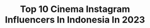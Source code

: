 ---
title: Top 10 Cinema Instagram Influencers In Indonesia In 2023
description: >-
  Find top cinema Instagram influencers in Indonesia in 2023. Most popular hashtags: #indovidgram #folkindonesia #exploreindonesia #indovisualgram.
platform: Instagram
hits: 655
text_top: Identify the most popular Instagram accounts on inBeat.
text_bottom: Our platform aggregates 655 Instagram influencers like this in Indonesia for you to pitch.
profiles:
  - username: "ferryrusli"
    fullname: >-
      Ferry Rusli
    bio: >-
      Cinematographer Godox supported by @doss.id Contact: ferryrusli@ymail.com
    location: "Indonesia"
    followers: 24973
    engagement: 207
    commentsToLikes: 0.083335
    id: ck0vxk91ezb3m0i19u0u7eqr1
    verified: false
    hashtags: "#kohfersuting, #erafone, #rwsmoments, #masterclassbyerafone"
  - username: "marzcheese"
    fullname: >-
      UMAR LIE IMANUDDIN 🇮🇩
    bio: >-
      #fashion #lifestyle #streetstyle #menswear #photography #cinema #design #traveler #gym #reviewer 📍#SEMARANG 𝘿𝙈 𝙛𝙤𝙧 #endorse #paidpromote #campaign
    location: "Indonesia"
    followers: 129319
    engagement: 231
    commentsToLikes: 0.288959
    id: ck9wgd8yuswsz0j78sz1pnpt7
    verified: false
    hashtags: "#photography, #lookbookindonesia, #gingersnapbali, #bali"
  - username: "yudidatau"
    fullname: >-
      Yudi Datau.ICS
    bio: >-
      Cinematographer
    location: "Indonesia"
    followers: 4324
    engagement: 1928
    commentsToLikes: 0.034175
    id: ck6u0q3vbh5390j71093bbncg
    verified: false
    hashtags: "#alexamini, #samsungnote9, #ics, #ayobangunsebelum"
  - username: "khingcamweddings"
    fullname: >-
      Khingcam
    bio: >-
      Jamaica #1 wedding cinematographer. Getting married? book us today Page under construction 🚧 Manager & C.E.O : @khingcam
    location: "Indonesia"
    followers: 29234
    engagement: 144
    commentsToLikes: 0.001948
    id: ck6tudq9nfqys0j71nqg28qgb
    verified: false
    hashtags: ""
  - username: "narasenaa"
    fullname: >-
      Narasena
    bio: >-
      Cinematographer. Own #AlexaLF #AlexaXT Jakarta, Indonesia. @senafilms.id @senafilmstore
    location: "Indonesia"
    followers: 30108
    engagement: 762
    commentsToLikes: 0.015701
    id: ck5chb499qfyv0i11buaz3zgd
    verified: false
    hashtags: "#ri2020, #shotbysena, #eranyadji, #djiindonesia"
  - username: "ridhoalwanfahri"
    fullname: >-
      👤 Ridho Alwan Fahri
    bio: >-
      Travel Enthusiast • • Kerja sama Dm/Hub👇 📲 08126713775 ( WA ) - @shelter_production - @shelter.cinema - @shellterbook.id - @pagador_team •
    location: "Indonesia"
    followers: 21647
    engagement: 444
    commentsToLikes: 0.054778
    id: ck15rxgkaa6sx0i19s3ej4bhj
    verified: false
    hashtags: "#pesonaaceh, #gunungtalang, #fyp, #talamau"
  - username: "mfm_ihsan"
    fullname: >-
      Mfauzi M ihsan
    bio: >-
      بِسْمِ اللَّهِ الرَّحْمَنِ الرَّحِيم - @gu_cinema 🎬 - @locatara.photo 🎬 - sentul 📍 - - design graphic 👨‍💻 - smariah25♡
    location: "Indonesia"
    followers: 6510
    engagement: 1081
    commentsToLikes: 0.075408
    id: ck15sz332fjgw0i19rijp5ayq
    verified: false
    hashtags: "#indovisualgram, #cinematicvideo, #womenesia, #indowomengram"
  - username: "_dwfzr"
    fullname: >-
      Defa firmansyah kurniawan
    bio: >-
      Minimalist enthusiast Digital & Analog Garut ✉️:dewafajar24@gmail.com @thrifting.is.good | @lintasphotography |@lintas.cinema
    location: "Indonesia"
    followers: 3394
    engagement: 1630
    commentsToLikes: 0.295434
    id: ck5hhde0o7nh10i11m206bm95
    verified: false
    hashtags: "#sonyminimalism, #garagarainstagram, #dontstopgramming, #whpgoldenhour"
  - username: "nvlrf"
    fullname: >-
      Naufal Rofif - 유오 가에머
    bio: >-
      Cinematic Mood Film Freelance Videographers Commercial @moralitika
    location: "Indonesia"
    followers: 3813
    engagement: 1338
    commentsToLikes: 0.052638
    id: ck5q7mkk928zq0i11iabu1m8p
    verified: false
    hashtags: "#banjarinfo, #exploreindonesia, #explorebanjar, #indovisualgram"
  - username: "storyliterasi36"
    fullname: >-
      SUPPORT 50K🔵MUSIC🔵PAID PROMOTE
    bio: >-
      Follow Dong!!! Follow : @storyliterasi__ @storyliterasi36 @dillah038 Upload Tiap Hari🥰 🔵Cinemagram 🔵Musik 🔵Literasi INFO PP ➡️ DM
    location: "Indonesia"
    followers: 57833
    engagement: 1161
    commentsToLikes: 0.012139
    id: ckaos6qb5qc7q0i78rtdjncz1
    verified: false
    hashtags: "#puisirindu, #quotesindonesia, #cinemagram, #musikindo"
---